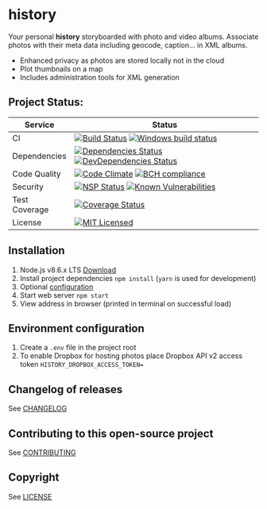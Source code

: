 # history

Your personal **history** storyboarded with photo and video albums. Associate photos with their meta data including geocode, caption... in XML albums.
* Enhanced privacy as photos are stored locally not in the cloud
* Plot thumbnails on a map
* Includes administration tools for XML generation


## Project Status:
| Service | Status |
|---|---|
| CI | [![Build Status](https://travis-ci.org/danactive/history.png?branch=master)](https://travis-ci.org/danactive/history) [![Windows build status](https://ci.appveyor.com/api/projects/status/df0s6b0wrdv0akkd?svg=true)](https://ci.appveyor.com/project/danactive/history/branch/master) |
| Dependencies | [![Dependencies Status](https://david-dm.org/danactive/history.svg)](https://david-dm.org/danactive/history) [![DevDependencies Status](https://david-dm.org/danactive/history/dev-status.svg)](https://david-dm.org/danactive/history#info=devDependencies) |
| Code Quality | [![Code Climate](https://codeclimate.com/github/danactive/history/badges/gpa.svg)](https://codeclimate.com/github/danactive/history) [![BCH compliance](https://bettercodehub.com/edge/badge/danactive/history?branch=master)](https://bettercodehub.com/) |
| Security | [![NSP Status](https://nodesecurity.io/orgs/danactive/projects/86c4bdca-2365-43a7-b863-8dd4c21b021f/badge)](https://nodesecurity.io/orgs/danactive/projects/86c4bdca-2365-43a7-b863-8dd4c21b021f) [![Known Vulnerabilities](https://snyk.io/test/github/danactive/history/badge.svg)](https://snyk.io/test/github/danactive/history) |
| Test Coverage | [![Coverage Status](https://coveralls.io/repos/github/danactive/history/badge.svg?branch=master)](https://coveralls.io/github/danactive/history?branch=master) |
| License | [![MIT Licensed](http://img.shields.io/badge/license-MIT-blue.svg?style=flat-square)](http://opensource.org/licenses/MIT) |

## Installation
1. Node.js v8.6.x LTS [Download](https://nodejs.org/)
1. Install project dependencies `npm install` (`yarn` is used for development)
1. Optional [configuration](#environment-configuration)
1. Start web server `npm start`
1. View address in browser (printed in terminal on successful load)

## Environment configuration
1. Create a `.env` file in the project root
1. To enable Dropbox for hosting photos place Dropbox API v2 access token `HISTORY_DROPBOX_ACCESS_TOKEN=`

## Changelog of releases
See [CHANGELOG](CHANGELOG.md)

## Contributing to this open-source project
See [CONTRIBUTING](CONTRIBUTING.md)

## Copyright
See [LICENSE](LICENSE)
